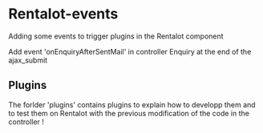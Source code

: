 # Rentalot-events
Adding some events to trigger plugins in the Rentalot component


Add event 'onEnquiryAfterSentMail' in controller Enquiry at the end of the ajax_submit

## Plugins
The forlder 'plugins' contains plugins to explain how to developp them and to test them on Rentalot with the previous modification of the code in the controller !
